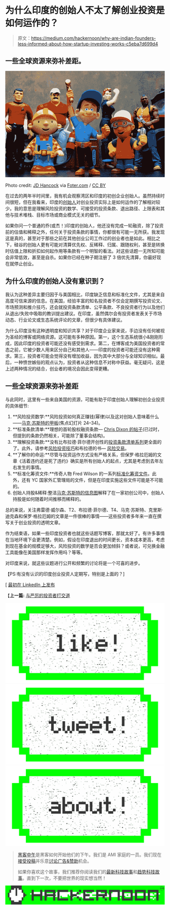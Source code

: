 # 为什么印度的创始人不太了解创业投资是如何运作的？

> 原文：<https://medium.com/hackernoon/why-are-indian-founders-less-informed-about-how-startup-investing-works-c5eba7d699d4>

## 一些全球资源来弥补差距。

![](img/2826f0b6bf12684410a0ecd9132ae57b.png)

Photo credit: [JD Hancock](https://www.flickr.com/photos/jdhancock/8755184025/) via [Foter.com](http://foter.com/) / [CC BY](http://creativecommons.org/licenses/by/2.0/)

在过去的两年半时间里，我有机会观察湾区和印度的初创企业创始人。虽然持续时间很短，但在我看来，印度的[创始人](https://hackernoon.com/tagged/founders)对创业投资实际上是如何运作的了解相对较少。我的意思是理解风险投资的数学、可接受的投资条款、退出路径、上限表和其他与技术堆栈、目标市场或商业模式无关的细节。

如果你问一个普通的乔(或杰！)印度的创始人，他还没有完成一轮融资，除了投资前的估值和稀释之外，任何关于投资条款的事情，你都很有可能一无所获。我发现这是真的，甚至对于那些之前在其他创业公司工作过的创业者也是如此。相比之下，硅谷的创始人更有可能对清算优先权、反稀释、归属、跟随权利，甚至是转换时估值上限和折扣如何起作用等条款有一个明智的看法。对这些话题一无所知可能会非常低效，甚至是自杀。如果你已经在种子期注册了 3 倍优先清算，你最好现在就停止创业。

## 为什么印度的创始人没有意识到？

我认为这种差异主要归因于与美国相比，印度缺乏信息和标准化文件，尤其是来自高度可信来源的信息。在美国，经验丰富的知名投资者不仅会定期撰写投资论文、市场预测和推介技巧，还会就投资条款清单、公平条款、不良投资者行为以及他们从退出/失败中吸取的教训提出建议。在印度，虽然偶尔会有投资者发表关于市场动态、行业论文或生态系统评论的文章，但很少有具体建议。

为什么印度没有这种透明度和知识共享？对于印度企业家来说，手边没有任何被视为圣经的博客或网络资源。这可能有多种原因。第一，这个生态系统很小&刚刚形成，因此印度的投资者可能还没有感受到需求。第二，在博客成为美国投资者的常态之前，它被少数人用来区分自己和其他人——印度的投资者可能还没有这种需求。第三，投资者可能会觉得没有增加收益，因为其中大部分与全球知识相似。最后，一种愤世嫉俗的观点认为，投资者从这种信息不对称中获益。毫无疑问，这是上述两种情况的结合，创业者的境况会因此变得更糟。

## 一些全球资源来弥补差距

与此同时，这里有一些来自美国的资源，可能有助于印度创始人理解初创企业投资的具体细节:

1.  **风险投资数学:**风险投资如何真正赚钱(幂律)以及这对创始人意味着什么——[马克·苏斯特的甲板](http://www.slideshare.net/msuster/final-san-diego-venture-group-keynote-2016)(焦点幻灯片 24–34)。
2.  **标准条款清单:**理想的首轮股权融资条款— [Chris Dixon 的帖子](http://cdixon.org/2009/08/16/ideal-first-round-funding-terms/)(已过时，但提到的条款仍然相关，可能除了董事会结构)。
3.  **理解投资条款:**没有比布拉德·菲尔德开创性的[投资条款清单系列](http://www.feld.com/?s=term+sheet)更全面的了。此外，请参考[风险投资技巧](http://venturehacks.com/)和布拉德的书— [风险交易](http://www.amazon.in/Venture-Deals-Smarter-Lawyer-Capitalist-ebook/dp/B00AO2PWOI?ie=UTF8&keywords=venture%20deals&qid=1473536910&ref_=sr_1_1_twi_kin_2&s=books&sr=1-1)。
4.  **了解你的命运:**尽管与投资运作方式没有严格关系，但保罗·格拉厄姆的文章《活着违约还是死了违约》确实是所有创始人的起点，尤其是考虑到去年左右发生的事情。
5.  **标准化筹资文件:**传奇人物 Fred Wilson 的一系列[标准化筹资文件](http://avc.com/2010/03/standardized-venture-funding-docs/)。此外，还有 YC 国家外汇管理局的文件，但是在印度实施这些文件可能是不可能的。
6.  创始人持股&稀释:整洁[马克·苏斯特的信息图](http://bothsidesofthetable.com/understanding-how-dilution-affects-you-at-a-startup-4fb4cd29ad5c#.gti5uvyxe)解释了在一家初创公司中，创始人持股是如何随着时间推移而稀释的。

总的来说，关注弗雷德·威尔森、T2、布拉德·菲尔德、T4、马克·苏斯特、克里斯·迪克森和保罗·格拉厄姆的文章是一件很棒的事情——这些投资者多年来一直在撰写关于创业投资的透明文章。

作为结束语，如果一些印度投资者也就这些话题写博客，那就太好了。有许多事情在当地环境下会更清楚。例如，假设在印度退出的时间更长，资本成本更高，考虑到现在基金的规模足够大，风险投资的数学是否会更加倾斜？或者说，可兑换金融工具能像在美国那样发挥作用吗？等等。

对印度来说，就这些议题进行公开和频繁的讨论将是一个可喜的进步。

【PS:有没有认识的印度创业投资人定期写，特别是上面的？]

[ [最初在 LinkedIn 上发布](https://www.linkedin.com/pulse/why-indian-founders-less-informed-how-startup-works-some-shrivastava?trk=pulse_spock-articles)

【**上一篇:** [与严厉的投资者打交道](/@ankoors/dealing-with-draconian-investors-7591c47e500d#.ximgbkfs4)

[![](img/50ef4044ecd4e250b5d50f368b775d38.png)](http://bit.ly/HackernoonFB)[![](img/979d9a46439d5aebbdcdca574e21dc81.png)](https://goo.gl/k7XYbx)[![](img/2930ba6bd2c12218fdbbf7e02c8746ff.png)](https://goo.gl/4ofytp)

> [黑客中午](http://bit.ly/Hackernoon)是黑客如何开始他们的下午。我们是 AMI 家庭的一员。我们现在[接受投稿](http://bit.ly/hackernoonsubmission)并乐意[讨论广告&赞助](mailto:partners@amipublications.com)机会。
> 
> 如果你喜欢这个故事，我们推荐你阅读我们的[最新科技故事](http://bit.ly/hackernoonlatestt)和[趋势科技故事](https://hackernoon.com/trending)。直到下一次，不要把世界的现实想当然！

[![](img/be0ca55ba73a573dce11effb2ee80d56.png)](https://goo.gl/Ahtev1)